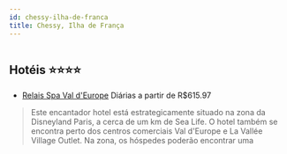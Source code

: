 ```yaml
---
id: chessy-ilha-de-franca
title: Chessy, Ilha de França
---
```


<center><img src="http://photos.hotelbeds.com/giata/13/134287/134287a_hb_a_008.jpg" alt="" /></center>


## Hotéis ⭐️⭐️⭐️⭐️

-    [Relais Spa Val d'Europe](https://www.hurb.com/aud/https://www.hurb.com/hoteis/chessy/relais-spa-val-d-europe-JNP-JP057324?cmp=18055) Diárias a partir de R$615.97
   > Este encantador hotel está estrategicamente situado na zona da Disneyland Paris, a cerca de um km de Sea Life. O hotel também se encontra perto dos centros comerciais Val d&apos;Europe e La Vallée Village Outlet. Na zona, os hóspedes poderão encontrar uma
